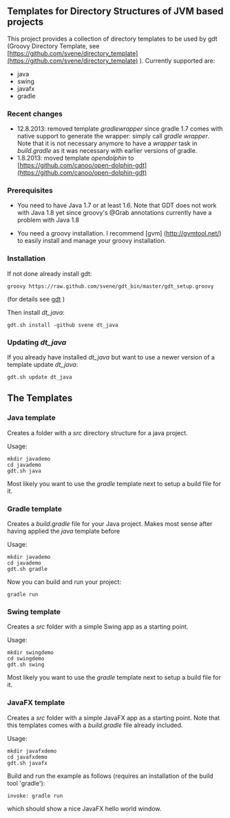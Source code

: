 
## Templates for Directory Structures of JVM based projects

This project provides a collection of directory templates to be used by
gdt (Groovy Directory Template, see [https://github.com/svene/directory_template](https://github.com/svene/directory_template) ).
Currently supported are:

* java
* swing
* javafx
* gradle

### Recent changes
* 12.8.2013: removed template *gradlewrapper* since gradle 1.7 comes with native support to generate the wrapper: simply call *gradle wrapper*. Note that it is not necessary anymore to have a *wrapper* task in *build.gradle* as it was necessary with earlier versions of gradle.
* 1.8.2013: moved template *opendolphin* to [https://github.com/canoo/open-dolphin-gdt](https://github.com/canoo/open-dolphin-gdt)

### Prerequisites
* You need to have Java 1.7 or at least 1.6. Note that GDT does not work with Java 1.8 yet since groovy's @Grab annotations currently have
a problem with Java 1.8

* You need a groovy installation. I recommend [gvm] (http://gvmtool.net/) to easily install and manage your groovy
installation.


### Installation


If not done already install gdt:

	groovy https://raw.github.com/svene/gdt_bin/master/gdt_setup.groovy

(for details see [gdt](https://github.com/svene/directory_template) )

Then install *dt_java*:

	gdt.sh install -github svene dt_java

### Updating *dt_java*
If you already have installed *dt_java* but want to use a newer version of a template update *dt_java*:

	gdt.sh update dt_java

## The Templates

### Java template

Creates a folder with a *src* directory structure for a java project.

Usage:

	mkdir javademo
	cd javademo
	gdt.sh java

Most likely you want to use the *gradle* template next to setup a build file for it.

### Gradle template

Creates a *build.gradle* file for your Java project.
Makes most sense after having applied the *java* template before

Usage:

	mkdir javademo
	cd javademo
	gdt.sh gradle

Now you can build and run your project:

	gradle run

### Swing template

Creates a *src* folder with a simple Swing app as a starting point.

Usage:

	mkdir swingdemo
	cd swingdemo
	gdt.sh swing

Most likely you want to use the *gradle* template next to setup a build file for it.

### JavaFX template

Creates a *src* folder with a simple JavaFX app as a starting point. Note that this
templates comes with a *build.gradle* file already included.

Usage:

	mkdir javafxdemo
	cd javafxdemo
	gdt.sh javafx


Build and run the example as follows (requires an installation of the build tool 'gradle'):

	invoke: gradle run

which should show a nice JavaFX hello world window.

